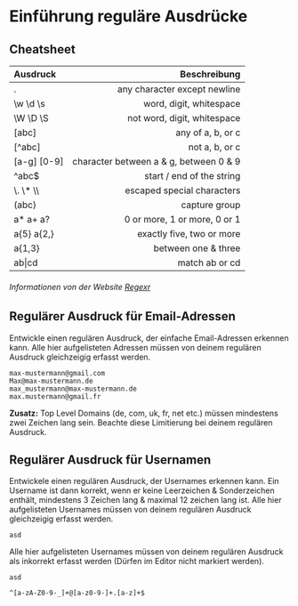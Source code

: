 # Einführung reguläre Ausdrücke

## Cheatsheet


| Ausdruck | Beschreibung |
| :--- | ---: |
| .	| any character except newline |
| \w \d \s | word, digit, whitespace |	
| \W \D \S | not word, digit, whitespace |
| [abc] |	any of a, b, or c |
| [^abc] |	not a, b, or c |
| [a-g] [0-9] |	character between a & g, between 0 & 9 | 
| ^abc$ | start / end of the string |
| \\\. \\\* \\\\ | 	escaped special characters |
| (abc) | 	capture group |
| a* a+ a? | 0 or more, 1 or more, 0 or 1 |
| a{5} a{2,} | exactly five, two or more |
| a{1,3} | between one & three |
| ab\|cd |	match ab or cd |
###### Informationen von der Website [Regexr](https://regexr.com/)

## Regulärer Ausdruck für Email-Adressen
Entwickle einen regulären Ausdruck, der einfache Email-Adressen erkennen kann. 
Alle hier aufgelisteten Adressen müssen von deinem regulären Ausdruck gleichzeigig erfasst werden.

```
max-mustermann@gmail.com
Max@max-mustermann.de
max_mustermann@max-mustermann.de
max.mustermann@gmail.fr
```
**Zusatz:** Top Level Domains (de, com, uk, fr, net etc.) müssen mindestens zwei Zeichen lang sein. Beachte diese Limitierung bei deinem regulären Ausdruck.

## Regulärer Ausdruck für Usernamen
Entwickele einen regulären Ausdruck, der Usernames erkennen kann. 
Ein Username ist dann korrekt, wenn er keine Leerzeichen & Sonderzeichen enthält, mindestens 3 Zeichen lang & maximal 12 zeichen lang ist.
Alle hier aufgelisteten Usernames müssen von deinem regulären Ausdruck gleichzeigig erfasst werden.
```
asd
```

Alle hier aufgelisteten Usernames müssen von deinem regulären Ausdruck als inkorrekt erfasst werden (Dürfen im Editor nicht markiert werden).
```
asd
```

```
^[a-zA-Z0-9-_]+@[a-z0-9-]+.[a-z]+$
```
